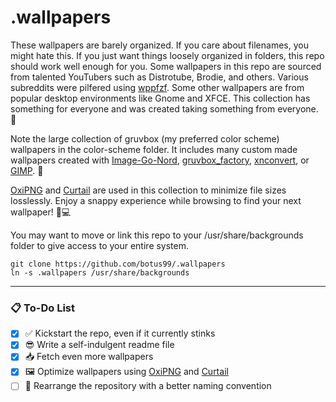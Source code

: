 # .wallpapers

These wallpapers are barely organized. If you care about filenames, you might hate this. If you just want things loosely organized in folders, this repo should work well enough for you. Some wallpapers in this repo are sourced from talented YouTubers such as Distrotube, Brodie, and others. Various subreddits were pilfered using [wppfzf](https://github.com/channel-42/wppfzf). Some other wallpapers are from popular desktop environments like Gnome and XFCE. This collection has something for everyone and was created taking something from everyone. 🥷

Note the large collection of gruvbox (my preferred color scheme) wallpapers in the color-scheme folder. It includes many custom made wallpapers created with [Image-Go-Nord](https://ign.schroedinger-hat.org/), [gruvbox_factory](https://github.com/paulopacitti/gruvbox-factory), [xnconvert](https://www.xnview.com/en/xnconvert/), or [GIMP](https://www.gimp.org/). 🎨

[OxiPNG](https://github.com/shssoichiro/oxipng) and [Curtail](https://github.com/Huluti/Curtail) are used in this collection to minimize file sizes losslessly. Enjoy a snappy experience while browsing to find your next wallpaper! 📱💻 

You may want to move or link this repo to your /usr/share/backgrounds folder to give access to your entire system.
```
git clone https://github.com/botus99/.wallpapers
ln -s .wallpapers /usr/share/backgrounds
```

****
### 📋 To-Do List

- [x] ✅ Kickstart the repo, even if it currently stinks
- [x] 😎 Write a self-indulgent readme file
- [x] 📥 Fetch even more wallpapers
- [x] 🖼️ Optimize wallpapers using [OxiPNG](https://github.com/shssoichiro/oxipng) and [Curtail](https://github.com/Huluti/Curtail)
- [ ] 🔄 Rearrange the repository with a better naming convention
